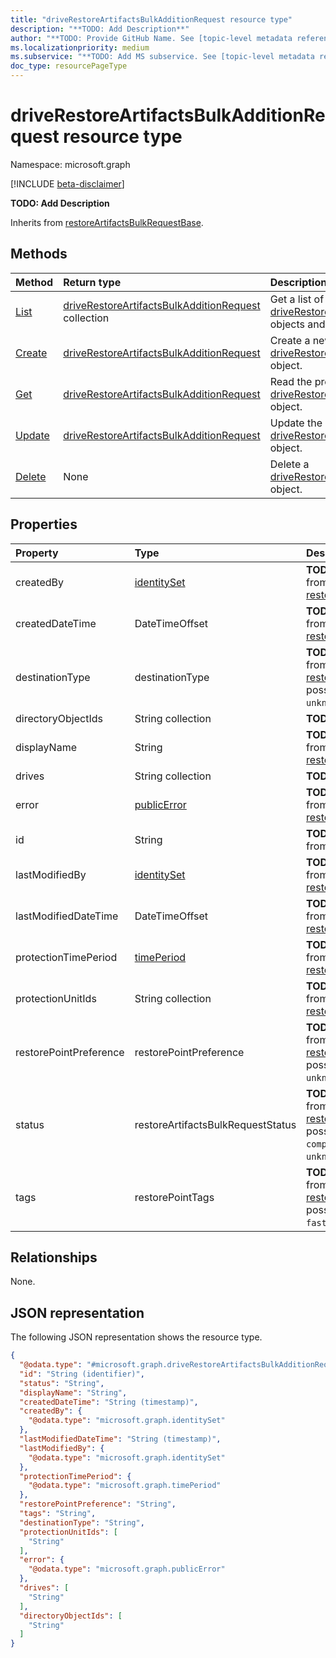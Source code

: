```yaml
---
title: "driveRestoreArtifactsBulkAdditionRequest resource type"
description: "**TODO: Add Description**"
author: "**TODO: Provide GitHub Name. See [topic-level metadata reference](https://aka.ms/msgo?pagePath=Document-APIs/Guidelines/Metadata)**"
ms.localizationpriority: medium
ms.subservice: "**TODO: Add MS subservice. See [topic-level metadata reference](https://aka.ms/msgo?pagePath=Document-APIs/Guidelines/Metadata)**"
doc_type: resourcePageType
---
```


# driveRestoreArtifactsBulkAdditionRequest resource type

Namespace: microsoft.graph

[!INCLUDE [beta-disclaimer](../../includes/beta-disclaimer.md)]

**TODO: Add Description**


Inherits from [restoreArtifactsBulkRequestBase](../resources/restoreartifactsbulkrequestbase.md).


## Methods
|Method|Return type|Description|
|:---|:---|:---|
|[List](../api/onedriveforbusinessrestoresession-list-driverestoreartifactsbulkadditionrequests.md)|[driveRestoreArtifactsBulkAdditionRequest](../resources/driverestoreartifactsbulkadditionrequest.md) collection|Get a list of the [driveRestoreArtifactsBulkAdditionRequest](../resources/driverestoreartifactsbulkadditionrequest.md) objects and their properties.|
|[Create](../api/onedriveforbusinessrestoresession-post-driverestoreartifactsbulkadditionrequests.md)|[driveRestoreArtifactsBulkAdditionRequest](../resources/driverestoreartifactsbulkadditionrequest.md)|Create a new [driveRestoreArtifactsBulkAdditionRequest](../resources/driverestoreartifactsbulkadditionrequest.md) object.|
|[Get](../api/driverestoreartifactsbulkadditionrequest-get.md)|[driveRestoreArtifactsBulkAdditionRequest](../resources/driverestoreartifactsbulkadditionrequest.md)|Read the properties and relationships of a [driveRestoreArtifactsBulkAdditionRequest](../resources/driverestoreartifactsbulkadditionrequest.md) object.|
|[Update](../api/driverestoreartifactsbulkadditionrequest-update.md)|[driveRestoreArtifactsBulkAdditionRequest](../resources/driverestoreartifactsbulkadditionrequest.md)|Update the properties of a [driveRestoreArtifactsBulkAdditionRequest](../resources/driverestoreartifactsbulkadditionrequest.md) object.|
|[Delete](../api/onedriveforbusinessrestoresession-delete-driverestoreartifactsbulkadditionrequests.md)|None|Delete a [driveRestoreArtifactsBulkAdditionRequest](../resources/driverestoreartifactsbulkadditionrequest.md) object.|

## Properties
|Property|Type|Description|
|:---|:---|:---|
|createdBy|[identitySet](../resources/intune-identityset.md)|**TODO: Add Description** Inherited from [restoreArtifactsBulkRequestBase](../resources/restoreartifactsbulkrequestbase.md).|
|createdDateTime|DateTimeOffset|**TODO: Add Description** Inherited from [restoreArtifactsBulkRequestBase](../resources/restoreartifactsbulkrequestbase.md).|
|destinationType|destinationType|**TODO: Add Description** Inherited from [restoreArtifactsBulkRequestBase](../resources/restoreartifactsbulkrequestbase.md).The possible values are: `new`, `inPlace`, `unknownFutureValue`.|
|directoryObjectIds|String collection|**TODO: Add Description**|
|displayName|String|**TODO: Add Description** Inherited from [restoreArtifactsBulkRequestBase](../resources/restoreartifactsbulkrequestbase.md).|
|drives|String collection|**TODO: Add Description**|
|error|[publicError](../resources/publicerror.md)|**TODO: Add Description** Inherited from [restoreArtifactsBulkRequestBase](../resources/restoreartifactsbulkrequestbase.md).|
|id|String|**TODO: Add Description** Inherited from [entity](../resources/entity.md).|
|lastModifiedBy|[identitySet](../resources/intune-identityset.md)|**TODO: Add Description** Inherited from [restoreArtifactsBulkRequestBase](../resources/restoreartifactsbulkrequestbase.md).|
|lastModifiedDateTime|DateTimeOffset|**TODO: Add Description** Inherited from [restoreArtifactsBulkRequestBase](../resources/restoreartifactsbulkrequestbase.md).|
|protectionTimePeriod|[timePeriod](../resources/timeperiod.md)|**TODO: Add Description** Inherited from [restoreArtifactsBulkRequestBase](../resources/restoreartifactsbulkrequestbase.md).|
|protectionUnitIds|String collection|**TODO: Add Description** Inherited from [restoreArtifactsBulkRequestBase](../resources/restoreartifactsbulkrequestbase.md).|
|restorePointPreference|restorePointPreference|**TODO: Add Description** Inherited from [restoreArtifactsBulkRequestBase](../resources/restoreartifactsbulkrequestbase.md).The possible values are: `latest`, `oldest`, `unknownFutureValue`.|
|status|restoreArtifactsBulkRequestStatus|**TODO: Add Description** Inherited from [restoreArtifactsBulkRequestBase](../resources/restoreartifactsbulkrequestbase.md).The possible values are: `unknown`, `active`, `completed`, `completedWithErrors`, `unknownFutureValue`.|
|tags|restorePointTags|**TODO: Add Description** Inherited from [restoreArtifactsBulkRequestBase](../resources/restoreartifactsbulkrequestbase.md).The possible values are: `none`, `fastRestore`, `unknownFutureValue`.|

## Relationships
None.

## JSON representation
The following JSON representation shows the resource type.
<!-- {
  "blockType": "resource",
  "keyProperty": "id",
  "@odata.type": "microsoft.graph.driveRestoreArtifactsBulkAdditionRequest",
  "baseType": "microsoft.graph.restoreArtifactsBulkRequestBase",
  "openType": false
}
-->
``` json
{
  "@odata.type": "#microsoft.graph.driveRestoreArtifactsBulkAdditionRequest",
  "id": "String (identifier)",
  "status": "String",
  "displayName": "String",
  "createdDateTime": "String (timestamp)",
  "createdBy": {
    "@odata.type": "microsoft.graph.identitySet"
  },
  "lastModifiedDateTime": "String (timestamp)",
  "lastModifiedBy": {
    "@odata.type": "microsoft.graph.identitySet"
  },
  "protectionTimePeriod": {
    "@odata.type": "microsoft.graph.timePeriod"
  },
  "restorePointPreference": "String",
  "tags": "String",
  "destinationType": "String",
  "protectionUnitIds": [
    "String"
  ],
  "error": {
    "@odata.type": "microsoft.graph.publicError"
  },
  "drives": [
    "String"
  ],
  "directoryObjectIds": [
    "String"
  ]
}
```

